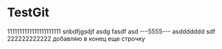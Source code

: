 TestGit
=======

1111111111111111111111
snbdfjgsdjf asdg fasdf 
asd
---5555---
asddddddd
sdf
222222222222
добавляю в конец
еще строчку
